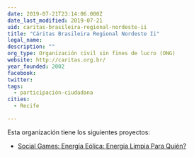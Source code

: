 ```yaml
---
date: 2019-07-21T23:14:06.000Z
date_last_modified: 2019-07-21
uid: caritas-brasileira-regional-nordeste-ii
title: "Cáritas Brasileira Regional Nordeste Ii"
legal_name: 
description: ""
org_type: Organización civil sin fines de lucro (ONG)
website: http://caritas.org.br/
year_founded: 2002
facebook: 
twitter: 
tags:
  - participación-ciudadana
cities: 
  - Recife

---
```


Esta organización tiene los siguientes proyectos:

- [Social Games: Energía Eólica: Energía Limpia Para Quién?](/proyectos/social-games-energia-eolica-energia-limpia-para-quien)
